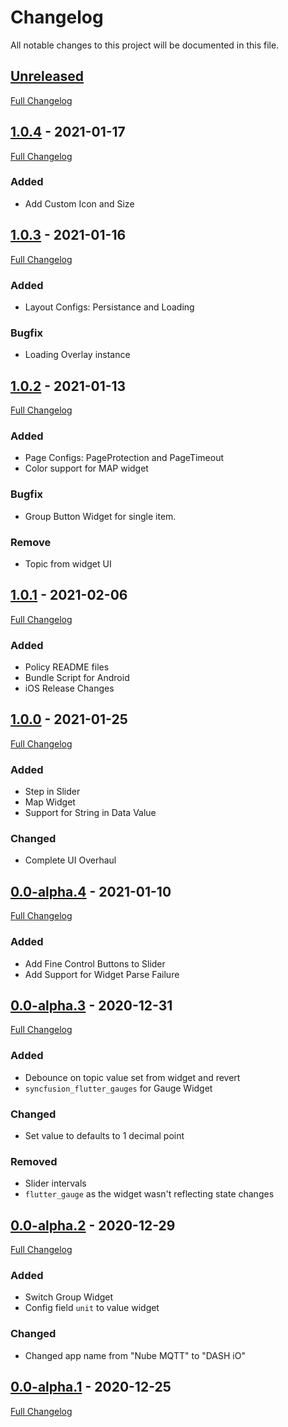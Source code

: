 # Changelog
All notable changes to this project will be documented in this file.

## [Unreleased]
[Full Changelog](https://github.com/NubeIO/nube_mqtt_dashboard_flutter/compare/v1.0.4...HEAD)

## [1.0.4] - 2021-01-17
[Full Changelog](https://github.com/NubeIO/nube_mqtt_dashboard_flutter/compare/v1.0.3...v1.0.4)

### Added
- Add Custom Icon and Size

## [1.0.3] - 2021-01-16
[Full Changelog](https://github.com/NubeIO/nube_mqtt_dashboard_flutter/compare/v1.0.2...v1.0.3)

### Added
- Layout Configs: Persistance and Loading

### Bugfix
- Loading Overlay instance

## [1.0.2] - 2021-01-13
[Full Changelog](https://github.com/NubeIO/nube_mqtt_dashboard_flutter/compare/v1.0.1...v1.0.2)

### Added
- Page Configs: PageProtection and PageTimeout
- Color support for MAP widget

### Bugfix
- Group Button Widget for single item.

### Remove
- Topic from widget UI


## [1.0.1] - 2021-02-06
[Full Changelog](https://github.com/NubeIO/nube_mqtt_dashboard_flutter/compare/v1.0.0...v1.0.1)

### Added
- Policy README files
- Bundle Script for Android
- iOS Release Changes

## [1.0.0] - 2021-01-25
[Full Changelog](https://github.com/NubeIO/nube_mqtt_dashboard_flutter/compare/v0.0-alpha.4...v1.0.0)

### Added 
- Step in Slider
- Map Widget
- Support for String in Data Value

### Changed
- Complete UI Overhaul

## [0.0-alpha.4] - 2021-01-10
[Full Changelog](https://github.com/NubeIO/nube_mqtt_dashboard_flutter/compare/v0.0-alpha.3...v0.0-alpha.4)

### Added
- Add Fine Control Buttons to Slider
- Add Support for Widget Parse Failure

## [0.0-alpha.3] - 2020-12-31
[Full Changelog](https://github.com/NubeIO/nube_mqtt_dashboard_flutter/compare/v0.0-alpha.2...v0.0-alpha.3)

### Added
- Debounce on topic value set from widget and revert
- `syncfusion_flutter_gauges` for Gauge Widget

### Changed
- Set value to defaults to 1 decimal point

### Removed 
- Slider intervals 
- `flutter_gauge` as the widget wasn't reflecting state changes

## [0.0-alpha.2] - 2020-12-29
[Full Changelog](https://github.com/NubeIO/nube_mqtt_dashboard_flutter/compare/v0.0-alpha.1...v0.0-alpha.2)

### Added
- Switch Group Widget
- Config field `unit` to value widget

### Changed
- Changed app name from "Nube MQTT" to "DASH iO"

## [0.0-alpha.1] - 2020-12-25

[Full Changelog](https://github.com/NubeIO/nube_mqtt_dashboard_flutter/compare/0f8e9bba816df883be8f32522e0679567f87f0ed...v0.0-alpha.1)

[Unreleased]: https://github.com/NubeIO/nube_mqtt_dashboard_flutter/tree/HEAD
[1.0.4]: https://github.com/NubeIO/nube_mqtt_dashboard_flutter/releases/tag/v1.0.4
[1.0.3]: https://github.com/NubeIO/nube_mqtt_dashboard_flutter/releases/tag/v1.0.3
[1.0.2]: https://github.com/NubeIO/nube_mqtt_dashboard_flutter/releases/tag/v1.0.2
[1.0.1]: https://github.com/NubeIO/nube_mqtt_dashboard_flutter/releases/tag/v1.0.1
[1.0.0]: https://github.com/NubeIO/nube_mqtt_dashboard_flutter/releases/tag/v1.0.1
[0.0-alpha.4]: https://github.com/NubeIO/nube_mqtt_dashboard_flutter/releases/tag/v0.0-alpha.4
[0.0-alpha.3]: https://github.com/NubeIO/nube_mqtt_dashboard_flutter/releases/tag/v0.0-alpha.3
[0.0-alpha.2]: https://github.com/NubeIO/nube_mqtt_dashboard_flutter/releases/tag/v0.0-alpha.2
[0.0-alpha.1]: https://github.com/NubeIO/nube_mqtt_dashboard_flutter/releases/tag/v0.0-alpha.1